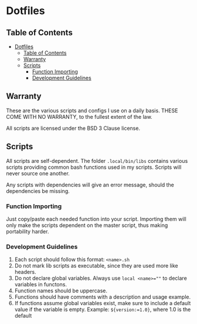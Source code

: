 # Dotfiles

## Table of Contents

- [Dotfiles](#dotfiles)
  - [Table of Contents](#table-of-contents)
  - [Warranty](#warranty)
  - [Scripts](#scripts)
    - [Function Importing](#function-importing)
    - [Development Guidelines](#development-guidelines)

## Warranty

These are the various scripts and configs I use on a daily basis.
THESE COME WITH NO WARRANTY, to the fullest extent of the law.

All scripts are licensed under the BSD 3 Clause license.

## Scripts

All scripts are self-dependent.
The folder `.local/bin/libs` contains various scripts providing common bash
functions used in my scripts. Scripts will never source one another.

Any scripts with dependencies will give an error message, should the dependencies be
missing.

### Function Importing

Just copy/paste each needed function into your script. Importing
them will only make the scripts dependent on the master script, thus
making portability harder.

### Development Guidelines

1. Each script should follow this format: `<name>.sh`
2. Do not mark lib scripts as executable, since they are used more like headers.
3. Do not declare global variables. Always use `local <name>=""` to declare variables in functons.
4. Function names should be uppercase.
5. Functions should have comments with a description and usage example.
6. If functions assume global variables exist, make sure to include a default value if the variable is empty.
Example: `${version:=1.0}`, where 1.0 is the default

